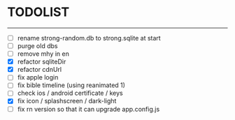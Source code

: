 # TODOLIST

----

- [ ] rename strong-random.db to strong.sqlite at start
- [ ] purge old dbs
- [ ] remove mhy in en
- [x] refactor sqliteDir
- [x] refactor cdnUrl
- [ ] fix apple login
- [ ] fix bible timeline (using reanimated 1)
- [ ] check ios / android certificate / keys
- [x] fix icon / splashscreen / dark-light
- [ ] fix rn version so that it can upgrade app.config.js
